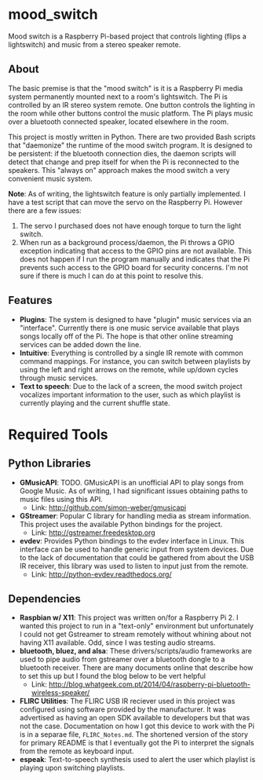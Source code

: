 # mood_switch
Mood switch is a Raspberry Pi-based project that controls lighting (flips a 
lightswitch) and music from a stereo speaker remote.

## About
The basic premise is that the "mood switch" is it is a Raspberry Pi 
media system permanently mounted next to a room's lightswitch. The Pi is 
controlled by an IR stereo system remote. One button controls the lighting
in the room while other buttons control the music platform. The Pi plays
music over a bluetooth connected speaker, located elsewhere in the room.


This project is mostly written in Python. There are two provided Bash scripts
that "daemonize" the runtime of the mood switch program. It is designed to be 
persistent: if the bluetooth connection dies, the daemon scripts will detect 
that change and prep itself for when the Pi is reconnected to the speakers.
This "always on" approach makes the mood switch a very convenient music system.


**Note**: As of writing, the lightswitch feature is only partially implemented.
I have a test script that can move the servo on the Raspberry Pi.
However there are a few issues:
1. The servo I purchased does not have enough torque to turn the light switch.
2. When run as a background process/daemon, the Pi throws a GPIO exception
indicating that access to the GPIO pins are not available. This does not happen
if I run the program manually and indicates that the Pi prevents such access to
the GPIO board for security concerns. I'm not sure if there is much I can do at
this point to resolve this.

## Features
* **Plugins**: The system is designed to have "plugin" music services via an 
"interface". Currently there is one music service available that plays songs
locally off of the Pi. The hope is that other online streaming services can
be added down the line.
* **Intuitive**: Everything is controlled by a single IR remote with common
command mappings. For instance, you can switch between playlists by using the
left and right arrows on the remote, while up/down cycles through music
services.
* **Text to speech**: Due to the lack of a screen, the mood switch project
vocalizes important information to the user, such as which playlist is
currently playing and the current shuffle state.

# Required Tools
## Python Libraries
* **GMusicAPI**: TODO. GMusicAPI is an unofficial API to play songs from Google
    Music. As of writing, I had significant issues obtaining paths to music
    files using this API.
    * Link: http://github.com/simon-weber/gmusicapi
* **GStreamer**: Popular C library for handling media as stream information.
    This project uses the available Python bindings for the project.
    * Link: http://gstreamer.freedesktop.org
* **evdev**: Provides Python bindings to the evdev interface in Linux. This
    interface can be used to handle generic input from system devices. Due to
    the lack of documentation that could be gathered from about the USB IR 
    receiver, this library was used to listen to input just from the remote.
    * Link: http://python-evdev.readthedocs.org/

## Dependencies
* **Raspbian w/ X11**:
This project was written on/for a Raspberry Pi 2. I wanted this project to
run in a "text-only" environment but unfortunately I could not get Gstreamer 
to stream remotely without whining about not having X11 available. Odd, since
I was testing audio streams.
* **bluetooth, bluez, and alsa**: 
These drivers/scripts/audio frameworks are used to pipe audio from gstreamer
over a bluetooth dongle to a bluetooth receiver. There are many documents online
that describe how to set this up but I found the blog below to be vert helpful
    * Link: http://blog.whatgeek.com.pt/2014/04/raspberry-pi-bluetooth-wireless-speaker/
* **FLIRC Utilities**: 
The FLIRC USB IR reciever used in this project was configured using software
provided by the manufacturer. It was advertised as having an open SDK available
to developers but that was not the case. Documentation on how I got this device
to work with the Pi is in a separae file, ```FLIRC_Notes.md```. The shortened
version of the story for primary README is that I eventually got the Pi to
interpret the signals from the remote as keyboard input.
* **espeak**:
Text-to-speech synthesis used to alert the user which playlist is playing upon
switching playlists.
